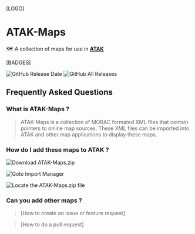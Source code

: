 [LOGO]

# ATAK-Maps
 :world_map: A collection of maps for use in [**ATAK**](https://github.com/deptofdefense/AndroidTacticalAssaultKit-CIV)
 
[BADGES]

![GitHub Release Date](https://img.shields.io/github/release-date/joshuafuller/ATAK-Maps?style=flat)
![GitHub All Releases](https://img.shields.io/github/downloads/joshuafuller/ATAK-Maps/total?style=flat)
 
## Frequently Asked Questions

### What is ATAK-Maps ?
>ATAK-Maps is a collection of MOBAC formated XML files that contain pointers to online map sources. These XML files can be imported into ATAK and other map applications to display these maps.

 
### How do I add these maps to ATAK ?
![Download ATAK-Maps.zip](https://github.com/joshuafuller/ATAK-Maps/blob/master/screenshots/screenshot_1.png?raw=true)


![Goto Import Manager](https://github.com/joshuafuller/ATAK-Maps/blob/master/screenshots/screenshot_2.png?raw=true)


![Locate the ATAK-Maps.zip file](https://github.com/joshuafuller/ATAK-Maps/blob/master/screenshots/screenshot_3.png?raw=true)

### Can you add other maps ?
>[How to create an issue or feature request]

>[How to do a pull request]
